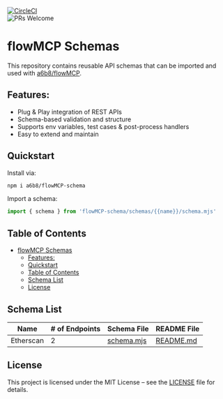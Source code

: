 [![CircleCI](https://img.shields.io/circleci/build/github/a6b8/multiThreadz/main)]()  
![PRs Welcome](https://img.shields.io/badge/PRs-welcome-brightgreen.svg)

# flowMCP Schemas

This repository contains reusable API schemas that can be imported and used with [a6b8/flowMCP](https://github.com/a6b8/flowMCP).

## Features:
- Plug & Play integration of REST APIs
- Schema-based validation and structure
- Supports env variables, test cases & post-process handlers
- Easy to extend and maintain

## Quickstart

Install via:

```bash
npm i a6b8/flowMCP-schema
```

Import a schema:

```js
import { schema } from 'flowMCP-schema/schemas/{{name}}/schema.mjs'
```

## Table of Contents
- [flowMCP Schemas](#flowmcp-schemas)
  - [Features:](#features)
  - [Quickstart](#quickstart)
  - [Table of Contents](#table-of-contents)
  - [Schema List](#schema-list)
  - [License](#license)

## Schema List

| Name      | # of Endpoints | Schema File                                  | README File                                  |
|-----------|----------------|-----------------------------------------------|----------------------------------------------|
| Etherscan | 2              | [schema.mjs](./schemas/etherscan/schema.mjs) | [README.md](./schemas/etherscan/README.md)   |

## License

This project is licensed under the MIT License – see the [LICENSE](LICENSE) file for details.
